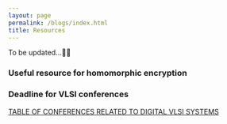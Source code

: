 ```yaml
---
layout: page
permalink: /blogs/index.html
title: Resources
---
```


To be updated...👨‍💻





### Useful resource for homomorphic encryption







### Deadline for VLSI conferences

[TABLE OF CONFERENCES RELATED TO DIGITAL VLSI SYSTEMS](https://www.cse.chalmers.se/research/group/vlsi/conference/)
